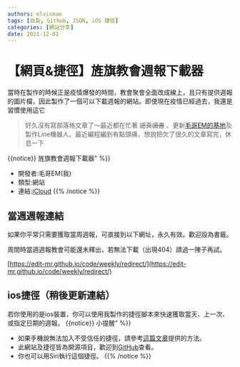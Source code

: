 ```yaml
---
authors: elvismao
tags: [自製, Github, JSON, iOS 捷徑]
categories: [網站分享]
date: 2021-12-01
---
```


# 【網頁&捷徑】旌旗教會週報下載器

當時在製作的時候正是疫情爆發的時間，教會聚會全面改成線上，且只有提供週報的圖片檔，因此製作了一個可以下載週報的網站。即使現在疫情已經過去，我還是習慣使用這它

<!--more-->

> 好久沒有寫部落格文章了～最近都在忙著 <s>認真讀書</s> 、更新[毛哥EM的基地](https://Edit-Mr.github.io)及製作Line機器人。最近編程編到有點頭痛，想說把欠了很久的文章寫完，休息一下

{{notice}}
旌旗教會週報下載器" %}}

- 開發者:毛哥EM(我)
- 類型:網站
- 連結:[iCloud](https://Edit-Mr.github.io/code/weekly)
  {{% /notice %}}

## 當週週報連結

如果你平常只需要獲取當周週報，可直接到以下網址，永久有效。歡迎設為書籤。

周間時當週週報教會可能還未釋出，若無法下載（出現404）請過一陣子再試。

[https://edit-mr.github.io/code/weekly/redirect/](https://edit-mr.github.io/code/weekly/redirect/)

## ios捷徑（稍後更新連結）

若你使用的是ios裝置，你可以使用我製作的捷徑腳本來快速獲取當天、上一次、或指定日期的週報。
{{notice}}
小提醒" %}}

- 如果手機說無法加入不受信任的捷徑，請參考[這篇文章](https://emtech.cc/post/shortcut-untrusted_shortcut/)提供的方法。
- 此網站及捷徑皆為開源項目，歡迎到[GitHub](https://github.com/Edit-Mr/Edit-Mr.github.io/tree/main/code/weekly)查看。
- 你也可以用Siri執行這個捷徑。
  {{% /notice %}}
